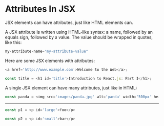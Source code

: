 # Attributes In JSX

JSX elements can have attributes, just like HTML elements can.

A JSX attribute is written using HTML-like syntax: a name, followed by an equals sign, followed by a value. The value should be wrapped in quotes, like this:

```js
my-attribute-name="my-attribute-value"
```

Here are some JSX elements with attributes:

```js
<a href='http://www.example.com'>Welcome to the Web</a>;

const title = <h1 id='title'>Introduction to React.js: Part I</h1>; 
```

A single JSX element can have many attributes, just like in HTML:

```js
const panda = <img src='images/panda.jpg' alt='panda' width='500px' height='500px' />;
```

***

```js
const p1 = <p id='large'>foo</p>

const p2 = <p id='small'>bar</p>
```